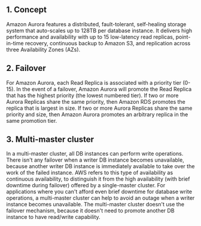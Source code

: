 ## 1. Concept
Amazon Aurora features a distributed, fault-tolerant, self-healing storage system that auto-scales up to 128TB per database instance. It delivers high performance and availability with up to 15 low-latency read replicas, point-in-time recovery, continuous backup to Amazon S3, and replication across three Availability Zones (AZs).

## 2. Failover
For Amazon Aurora, each Read Replica is associated with a priority tier (0-15). In the event of a failover, Amazon Aurora will promote the Read Replica that has the highest priority (the lowest numbered tier). If two or more Aurora Replicas share the same priority, then Amazon RDS promotes the replica that is largest in size. If two or more Aurora Replicas share the same priority and size, then Amazon Aurora promotes an arbitrary replica in the same promotion tier.

## 3. Multi-master cluster
In a multi-master cluster, all DB instances can perform write operations. There isn't any failover when a writer DB instance becomes unavailable, because another writer DB instance is immediately available to take over the work of the failed instance. AWS refers to this type of availability as continuous availability, to distinguish it from the high availability (with brief downtime during failover) offered by a single-master cluster. For applications where you can't afford even brief downtime for database write operations, a multi-master cluster can help to avoid an outage when a writer instance becomes unavailable. The multi-master cluster doesn't use the failover mechanism, because it doesn't need to promote another DB instance to have read/write capability.